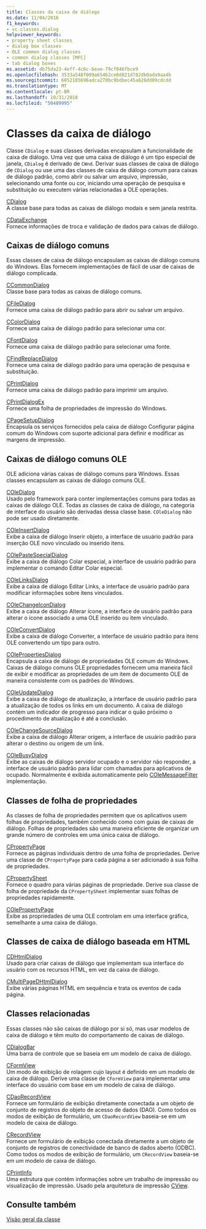 ```yaml
---
title: Classes da caixa de diálogo
ms.date: 11/04/2016
f1_keywords:
- vc.classes.dialog
helpviewer_keywords:
- property sheet classes
- dialog box classes
- OLE common dialog classes
- common dialog classes [MFC]
- tab dialog boxes
ms.assetid: db75da23-4eff-4c6c-beae-79cf046fbce9
ms.openlocfilehash: 3533a548f009a65462ce0d821d782db0ada9aa4b
ms.sourcegitcommit: 6052185696adca270bc9bdbec45a626dd89cdcdd
ms.translationtype: MT
ms.contentlocale: pt-BR
ms.lasthandoff: 10/31/2018
ms.locfileid: "50489995"
---
```

# <a name="dialog-box-classes"></a>Classes da caixa de diálogo

Classe `CDialog` e suas classes derivadas encapsulam a funcionalidade de caixa de diálogo. Uma vez que uma caixa de diálogo é um tipo especial de janela, `CDialog` é derivado de `CWnd`. Derivar suas classes de caixa de diálogo de `CDialog` ou use uma das classes de caixa de diálogo comum para caixas de diálogo padrão, como abrir ou salvar um arquivo, impressão, selecionando uma fonte ou cor, iniciando uma operação de pesquisa e substituição ou executem várias relacionadas a OLE operações.

[CDialog](../mfc/reference/cdialog-class.md)<br/>
A classe base para todas as caixas de diálogo modais e sem janela restrita.

[CDataExchange](../mfc/reference/cdataexchange-class.md)<br/>
Fornece informações de troca e validação de dados para caixas de diálogo.

## <a name="common-dialogs"></a>Caixas de diálogo comuns

Essas classes de caixa de diálogo encapsulam as caixas de diálogo comuns do Windows. Elas fornecem implementações de fácil de usar de caixas de diálogo complicada.

[CCommonDialog](../mfc/reference/ccommondialog-class.md)<br/>
Classe base para todas as caixas de diálogo comuns.

[CFileDialog](../mfc/reference/cfiledialog-class.md)<br/>
Fornece uma caixa de diálogo padrão para abrir ou salvar um arquivo.

[CColorDialog](../mfc/reference/ccolordialog-class.md)<br/>
Fornece uma caixa de diálogo padrão para selecionar uma cor.

[CFontDialog](../mfc/reference/cfontdialog-class.md)<br/>
Fornece uma caixa de diálogo padrão para selecionar uma fonte.

[CFindReplaceDialog](../mfc/reference/cfindreplacedialog-class.md)<br/>
Fornece uma caixa de diálogo padrão para uma operação de pesquisa e substituição.

[CPrintDialog](../mfc/reference/cprintdialog-class.md)<br/>
Fornece uma caixa de diálogo padrão para imprimir um arquivo.

[CPrintDialogEx](../mfc/reference/cprintdialogex-class.md)<br/>
Fornece uma folha de propriedades de impressão do Windows.

[CPageSetupDialog](../mfc/reference/cpagesetupdialog-class.md)<br/>
Encapsula os serviços fornecidos pela caixa de diálogo Configurar página comum do Windows com suporte adicional para definir e modificar as margens de impressão.

## <a name="ole-common-dialogs"></a>Caixas de diálogo comuns OLE

OLE adiciona várias caixas de diálogo comuns para Windows. Essas classes encapsulam as caixas de diálogo comuns OLE.

[COleDialog](../mfc/reference/coledialog-class.md)<br/>
Usado pelo framework para conter implementações comuns para todas as caixas de diálogo OLE. Todas as classes de caixa de diálogo, na categoria de interface do usuário são derivadas dessa classe base. `COleDialog` não pode ser usado diretamente.

[COleInsertDialog](../mfc/reference/coleinsertdialog-class.md)<br/>
Exibe a caixa de diálogo Inserir objeto, a interface de usuário padrão para inserção OLE novo vinculado ou inserido itens.

[COlePasteSpecialDialog](../mfc/reference/colepastespecialdialog-class.md)<br/>
Exibe a caixa de diálogo Colar especial, a interface de usuário padrão para implementar o comando Editar Colar especial.

[COleLinksDialog](../mfc/reference/colelinksdialog-class.md)<br/>
Exibe a caixa de diálogo Editar Links, a interface de usuário padrão para modificar informações sobre itens vinculados.

[COleChangeIconDialog](../mfc/reference/colechangeicondialog-class.md)<br/>
Exibe a caixa de diálogo Alterar ícone, a interface de usuário padrão para alterar o ícone associado a uma OLE inserido ou item vinculado.

[COleConvertDialog](../mfc/reference/coleconvertdialog-class.md)<br/>
Exibe a caixa de diálogo Converter, a interface de usuário padrão para itens OLE convertendo um tipo para outro.

[COlePropertiesDialog](../mfc/reference/colepropertiesdialog-class.md)<br/>
Encapsula a caixa de diálogo de propriedades OLE comum do Windows. Caixas de diálogo comuns OLE propriedades fornecem uma maneira fácil de exibir e modificar as propriedades de um item de documento OLE de maneira consistente com os padrões do Windows.

[COleUpdateDialog](../mfc/reference/coleupdatedialog-class.md)<br/>
Exibe a caixa de diálogo de atualização, a interface de usuário padrão para a atualização de todos os links em um documento. A caixa de diálogo contém um indicador de progresso para indicar o quão próximo o procedimento de atualização é até a conclusão.

[COleChangeSourceDialog](../mfc/reference/colechangesourcedialog-class.md)<br/>
Exibe a caixa de diálogo Alterar origem, a interface de usuário padrão para alterar o destino ou origem de um link.

[COleBusyDialog](../mfc/reference/colebusydialog-class.md)<br/>
Exibe as caixas de diálogo servidor ocupado e o servidor não responder, a interface de usuário padrão para lidar com chamadas para aplicativos de ocupado. Normalmente é exibida automaticamente pelo [COleMessageFilter](../mfc/reference/colemessagefilter-class.md) implementação.

## <a name="property-sheet-classes"></a>Classes de folha de propriedades

As classes de folha de propriedades permitem que os aplicativos usem folhas de propriedades, também conhecido como com guias de caixas de diálogo. Folhas de propriedades são uma maneira eficiente de organizar um grande número de controles em uma única caixa de diálogo.

[CPropertyPage](../mfc/reference/cpropertypage-class.md)<br/>
Fornece as páginas individuais dentro de uma folha de propriedades. Derive uma classe de `CPropertyPage` para cada página a ser adicionado à sua folha de propriedades.

[CPropertySheet](../mfc/reference/cpropertysheet-class.md)<br/>
Fornece o quadro para várias páginas de propriedade. Derive sua classe de folha de propriedade da `CPropertySheet` implementar suas folhas de propriedades rapidamente.

[COlePropertyPage](../mfc/reference/colepropertypage-class.md)<br/>
Exibe as propriedades de uma OLE controlam em uma interface gráfica, semelhante a uma caixa de diálogo.

## <a name="html-based-dialog-classes"></a>Classes de caixa de diálogo baseada em HTML

[CDHtmlDialog](../mfc/reference/cdhtmldialog-class.md)<br/>
Usado para criar caixas de diálogo que implementam sua interface do usuário com os recursos HTML, em vez da caixa de diálogo.

[CMultiPageDHtmlDialog](../mfc/reference/cmultipagedhtmldialog-class.md)<br/>
Exibe várias páginas HTML em sequência e trata os eventos de cada página.

## <a name="related-classes"></a>Classes relacionadas

Essas classes não são caixas de diálogo por si só, mas usar modelos de caixa de diálogo e têm muito do comportamento de caixas de diálogo.

[CDialogBar](../mfc/reference/cdialogbar-class.md)<br/>
Uma barra de controle que se baseia em um modelo de caixa de diálogo.

[CFormView](../mfc/reference/cformview-class.md)<br/>
Um modo de exibição de rolagem cujo layout é definido em um modelo de caixa de diálogo. Derive uma classe de `CFormView` para implementar uma interface do usuário com base em um modelo de caixa de diálogo.

[CDaoRecordView](../mfc/reference/cdaorecordview-class.md)<br/>
Fornece um formulário de exibição diretamente conectada a um objeto de conjunto de registros do objeto de acesso de dados (DAO). Como todos os modos de exibição de formulário, um `CDaoRecordView` baseia-se em um modelo de caixa de diálogo.

[CRecordView](../mfc/reference/crecordview-class.md)<br/>
Fornece um formulário de exibição conectada diretamente a um objeto de conjunto de registros de conectividade de banco de dados aberto (ODBC). Como todos os modos de exibição de formulário, um `CRecordView` baseia-se em um modelo de caixa de diálogo.

[CPrintInfo](../mfc/reference/cprintinfo-structure.md)<br/>
Uma estrutura que contém informações sobre um trabalho de impressão ou visualização de impressão. Usado pela arquitetura de impressão [CView](../mfc/reference/cview-class.md).

## <a name="see-also"></a>Consulte também

[Visão geral da classe](../mfc/class-library-overview.md)

